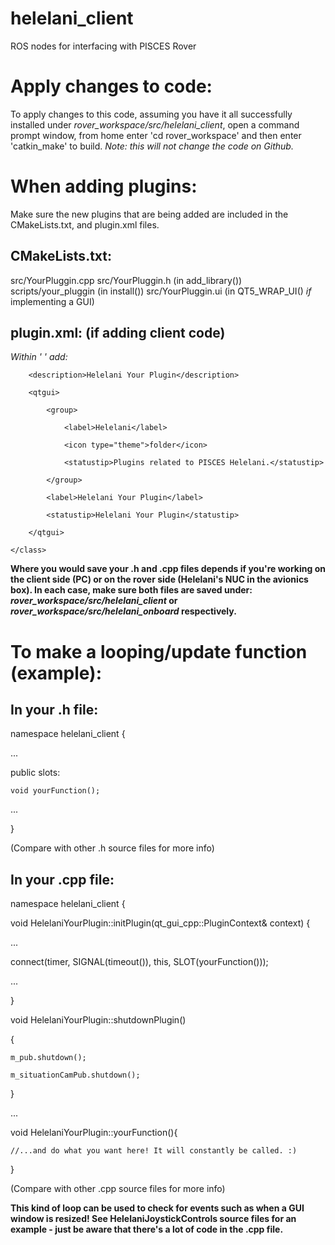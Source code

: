 # helelani_client
ROS nodes for interfacing with PISCES Rover

# Apply changes to code: 

To apply changes to this code, assuming you have it all successfully installed under *rover_workspace/src/helelani_client*, open a command prompt window, from home enter 'cd rover_workspace' and then enter 'catkin_make' to build. *Note: this will not change the code on Github.*

# When adding plugins:

Make sure the new plugins that are being added are included in the CMakeLists.txt, and plugin.xml files.

## CMakeLists.txt:
src/YourPluggin.cpp src/YourPluggin.h (in add_library())
scripts/your_pluggin (in install())
src/YourPluggin.ui (in QT5_WRAP_UI() *if* implementing a GUI)

## plugin.xml: (if adding client code)
*Within '<library path="lib/libhelelani_client"> </library>' add:*
  
  <class name="Helelani Your Plugin" type="helelani_client::HelelaniYourPlugin" base_class_type="rqt_gui_cpp::Plugin">
        
        <description>Helelani Your Plugin</description>
        
        <qtgui>
            
            <group>
                
                <label>Helelani</label>
                
                <icon type="theme">folder</icon>
                
                <statustip>Plugins related to PISCES Helelani.</statustip>
            
            </group>
            
            <label>Helelani Your Plugin</label>
            
            <statustip>Helelani Your Plugin</statustip>
        
        </qtgui>
    
    </class>

**Where you would save your .h and .cpp files depends if you're working on the client side (PC) or on the rover side (Helelani's NUC in the avionics box). In each case, make sure both files are saved under: *rover_workspace/src/helelani_client* or *rover_workspace/src/helelani_onboard* respectively.**

# To make a looping/update function (example):

## In your .h file:

namespace helelani_client {

...

public slots:

    void yourFunction();
    
...

}

(Compare with other .h source files for more info)

## In your .cpp file:

namespace helelani_client {

void HelelaniYourPlugin::initPlugin(qt_gui_cpp::PluginContext& context) {

...

connect(timer, SIGNAL(timeout()), this, SLOT(yourFunction()));

...

}

void HelelaniYourPlugin::shutdownPlugin()

{
    
    m_pub.shutdown();
    
    m_situationCamPub.shutdown();

}

...

void HelelaniYourPlugin::yourFunction(){

    //...and do what you want here! It will constantly be called. :)
    
}

(Compare with other .cpp source files for more info)

**This kind of loop can be used to check for events such as when a GUI window is resized! See HelelaniJoystickControls source files for an example - just be aware that there's a lot of code in the .cpp file.**


